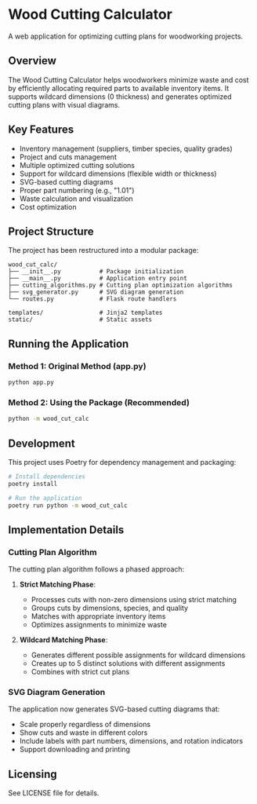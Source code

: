 # Wood Cutting Calculator

A web application for optimizing cutting plans for woodworking projects.

## Overview

The Wood Cutting Calculator helps woodworkers minimize waste and cost by efficiently allocating required parts to available inventory items. It supports wildcard dimensions (0 thickness) and generates optimized cutting plans with visual diagrams.

## Key Features

- Inventory management (suppliers, timber species, quality grades)
- Project and cuts management
- Multiple optimized cutting solutions
- Support for wildcard dimensions (flexible width or thickness)
- SVG-based cutting diagrams
- Proper part numbering (e.g., "1.01")
- Waste calculation and visualization
- Cost optimization

## Project Structure

The project has been restructured into a modular package:

```
wood_cut_calc/
├── __init__.py           # Package initialization
├── __main__.py           # Application entry point
├── cutting_algorithms.py # Cutting plan optimization algorithms  
├── svg_generator.py      # SVG diagram generation
└── routes.py             # Flask route handlers

templates/                # Jinja2 templates
static/                   # Static assets
```

## Running the Application

### Method 1: Original Method (app.py)

```bash
python app.py
```

### Method 2: Using the Package (Recommended)

```bash
python -m wood_cut_calc
```

## Development

This project uses Poetry for dependency management and packaging:

```bash
# Install dependencies
poetry install

# Run the application
poetry run python -m wood_cut_calc
```

## Implementation Details

### Cutting Plan Algorithm

The cutting plan algorithm follows a phased approach:

1. **Strict Matching Phase**:
   - Processes cuts with non-zero dimensions using strict matching
   - Groups cuts by dimensions, species, and quality
   - Matches with appropriate inventory items
   - Optimizes assignments to minimize waste

2. **Wildcard Matching Phase**:
   - Generates different possible assignments for wildcard dimensions
   - Creates up to 5 distinct solutions with different assignments
   - Combines with strict cut plans

### SVG Diagram Generation

The application now generates SVG-based cutting diagrams that:

- Scale properly regardless of dimensions
- Show cuts and waste in different colors
- Include labels with part numbers, dimensions, and rotation indicators
- Support downloading and printing

## Licensing

See LICENSE file for details.
